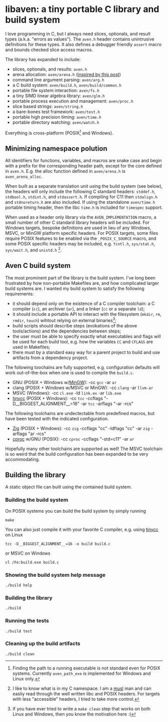 # libaven: a tiny portable C library and build system

I love programming in C, but I always need slices, optionals, and
result types (a.k.a. "errors as values").
The `aven.h` header contains unintrusive definitions for these types.
It also defines a debugger friendly `assert` macro and bounds checked slice
access macros.

The library has expanded to include:

 - slices, optionals, and results: `aven.h`
 - arena allocation: `aven/arena.h` ([inspired by this post][2])
 - command line argument parsing: `aven/arg.h`
 - a C build system: `aven/build.h`, `aven/build/common.h`
 - portable file system interaction: `aven/fs.h`
 - a tiny SIMD linear algebra library: `aven/glm.h`
 - portable process execution and management: `aven/proc.h`
 - slice based strings: `aven/string.h`
 - a bare-bones test framework: `aven/test.h`
 - portable high precision timing: `aven/time.h`
 - portable directory watching: `aven/watch.h`

Everything is cross-platform (POSIX[^1] and Windows). 

## Minimizing namespace polution

All identifiers for functions, variables, and macros are snake case
and begin with a prefix for the corresponding header path, except for the
core defined in `aven.h`. E.g. the alloc function defined in `aven/arena.h` is
`aven_arena_alloc`.

When built as a separate translation unit using the build system (see below),
the headers will only include the following C standard headers:
`stddef.h`, `stdbool.h`, `stdint.h`, and `stdassert.h`.
If compiling for C11 then `stdalign.h` and `stdnoreturn.h` are also included.
If using the standalone `aven/time.h` portable timing header, then the libc
`time.h` is included for `timespec` support.

When used as a header only library via the `AVEN_IMPLEMENTATION` macro,
a small number of other C standard library headers will be included.
For Windows targets, bespoke definitions are used in lieu of
any Windows, MSVC, or MinGW platform specific headers.
For POSIX targets, some files require POSIX features to be enabled via
the `_POSIX_C_SOURCE` macro, and some POSIX specific headers may be included,
e.g. `fcntl.h`, `sys/stat.h`, `sys/wait.h`, and `unistd.h` [^3].

## Aven C build system

The most prominent part of the library is the build system. I've long been
frustrated by how non-portable Makefiles are, and how complicated larger build
systems are. I wanted my build system to satisfy the following requirements:

 - it should depend only on the existence of a C compiler toolchain:
   a C compiler (`cc`), an archiver (`ar`), and a linker (`cc` or a separate
   `ld`);
 - it should include a portable API to interact with the filesystem
   (`mkdir`, `rm`, `rmdir`, `touch`) wihtout relying on external binaries[^2];
 - build scripts should describe steps (evokations of the above tools/actions)
   and the dependencies between steps;
 - the user must be able to specify exactly what executables and flags will
   be used for each build tool, e.g. how the variables `CC` and `CFLAGS` are
   used in Makefiles;
 - there must by a standard easy way for a parent project to build and use
   artifacts from a dependency project.

The following toochains are fully supported, e.g. configuration
defaults will work out-of-the-box when one is used to compile the `build.c`. 

 - GNU (POSIX + Windows w/[MinGW][3]): -cc `gcc` -ar `ar`
 - clang (POSIX + Windows w/MSVC or MinGW): -cc `clang` -ar `llvm-ar`
 - MSVC (Windows): -cc `cl.exe` -ld `link.ex` -ar `lib.exe`
 - [tinycc][5] (POSIX + Windows): -cc `tcc` -ccflags
   "-D\_\_BIGGEST\_ALIGNMENT\_\_=16" -ar `tcc` -arflags "-ar -rcs"

The following toolchains are undectectable from predefined macros, but have
been tested with the indicated configuration.

 - [Zig][1] (POSIX + Windows): -cc `zig` -ccflags "cc" -ldflags "cc" -ar `zig`
   -arflags "ar -rcs"
 - [cproc][4] w/GNU (POSIX): -cc `cproc` -ccflags "-std=c11" -ar `ar`

Hopefully many other toolchains are supported as well! The MSVC
toolchain is so weird that the build configuration has been expanded to be
very accommodating.

## Building the library

A static object file can built using the contained build system.  

### Building the build system

On POSIX systems you can build the build system by simply running

```shell
make
```

You can also just compile it with your favorite C compiler,
e.g. using [tinycc][5] on Linux

```shell
tcc -D__BIGGEST_ALIGNMENT__=16 -o build build.c
```

or MSVC on Windows

```shell
cl /Fe:build.exe build.c
```

### Showing the build system help message

```shell
./build help
```

### Building the library

```shell
./build
```

### Running the tests

```shell
./build test
```

### Cleaning up the build artifacts

```shell
./build clean
```

[^1]: Finding the path to a running executable is not standard even for
    POSIX systems. Currently `aven_path_exe` is implemented
    for Windows and Linux only.

[^2]: If you have ever tried to write a `make clean` step that works
    on both Linux and Windows, then you know the motivation here :(

[^3]: I like to know what is in my C namespace. I am a [musl][6]
      man and can easliy read through the well written libc and POSIX headers.
      For targets with less "accessible" headers, I tried to take more control.

[1]: https://ziglang.org/
[2]: https://nullprogram.com/blog/2023/09/27/
[3]: https://www.mingw-w64.org/
[4]: https://sr.ht/~mcf/cproc/
[5]: https://repo.or.cz/w/tinycc.git
[6]: https://musl.libc.org/
